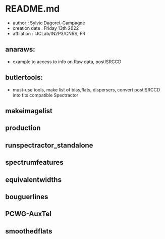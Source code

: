 # README.md

- author : Sylvie Dagoret-Campagne
- creation date : Friday 13th 2022
- affliation : IJCLab/IN2P3/CNRS, FR

## anaraws:

- example to access to info on Raw data, postISRCCD


## butlertools:

- must-use tools, make list of bias,flats, dispersers, convert postISRCCD into fits compatible Spectractor 

## makeimagelist  


## production  


## runspectractor_standalone  



## spectrumfeatures



## equivalentwidths  

## bouguerlines  

## PCWG-AuxTel    

## smoothedflats            


